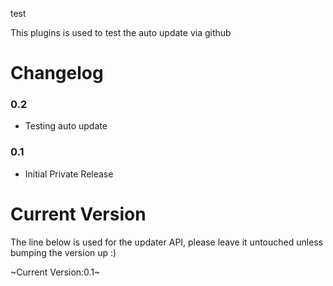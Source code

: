 test

This plugins is used to test the auto update via github

Changelog
===========

### 0.2
* Testing auto update

### 0.1
* Initial Private Release

Current Version
===============

The line below is used for the updater API, please leave it untouched unless bumping the version up :)

~Current Version:0.1~
